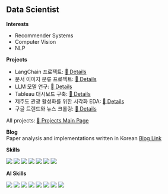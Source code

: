 <!--
주석
**kthnineone/kthnineone** is a ✨ _special_ ✨ repository because its `README.md` (this file) appears on your GitHub profile.
References:
https://velog.io/@oka1313/Github-%EA%B9%83%ED%97%88%EB%B8%8C-%ED%94%84%EB%A1%9C%ED%95%84-%EA%BE%B8%EB%AF%B8%EA%B8%B0
https://github.com/rzashakeri/beautify-github-profile?tab=readme-ov-file
https://zzetao.github.io/awesome-github-profile/
https://github.com/Envoy-VC/awesome-badges
https://github.com/Ileriayo/markdown-badges
https://github.com/MikeCodesDotNET/ColoredBadges
-->
## Data Scientist  

**Interests**  
+ Recommender Systems  
+ Computer Vision  
+ NLP  

**Projects**  
+ LangChain 프로젝트: [🔗 Details](https://github.com/kthnineone/llm-practice)
+ 문서 이미지 분류 프로젝트: [🔗 Details](https://github.com/kthnineone/kthnineone/blob/main/project/cv_document_classify.md)
+ LLM 모델 연구: [🔗 Details](https://github.com/kthnineone/kthnineone/blob/main/mementoai_project/llm_research.md)
+ Tableau 대시보드 구축: [🔗 Details](https://github.com/kthnineone/kthnineone/blob/main/mementoai_project/tableau_draft.md)
+ 제주도 관광 활성화를 위한 시각화 EDA: [🔗 Details](https://github.com/kthnineone/kthnineone/blob/main/project/jeju_eda.md)
+ 구글 트렌드와 뉴스 크롤링: [🔗 Details](https://github.com/kthnineone/kthnineone/blob/main/project/google_trend_news_crawl.md)

All projects: [🔗 Projects Main Page](https://github.com/kthnineone/kthnineone/blob/main/project_main.md)

**Blog**  
Paper analysis and implementations written in Korean [Blog Link](https://arsetstudium.tistory.com/)

**Skills**  

<img src="https://img.shields.io/badge/R-276DC3?style=for-the-badge&logo=r&logoColor=white"> <!--R-->
<img src="https://img.shields.io/badge/Python-3776AB?style=for-the-badge&logo=python&logoColor=white"> <!--Python-->
<img src="https://img.shields.io/badge/SQLite-07405E?style=for-the-badge&logo=sqlite&logoColor=white"> <!--SQLite-->
<img src="https://img.shields.io/badge/-selenium-%43B02A?style=for-the-badge&logo=selenium&logoColor=white"> <!--Selenium-->
<img src="https://img.shields.io/badge/WSL-0a97f5?style=for-the-badge&logo=linux&logoColor=white"> <!--WSL-->
<img src="https://img.shields.io/badge/Visual_Studio_Code-0078D4?style=for-the-badge&logo=visual%20studio%20code&logoColor=white"> <!--VS Code-->
<img src="https://img.shields.io/badge/RStudio-75AADB?style=for-the-badge&logo=RStudio&logoColor=white"> <!--R Studio-->


**AI Skills**  

<img src="https://img.shields.io/badge/numpy-%23013243.svg?style=for-the-badge&logo=numpy&logoColor=white"> <!--Numpy-->
<img src="https://img.shields.io/badge/pandas-%23150458.svg?style=for-the-badge&logo=pandas&logoColor=white"> <!--Pandas-->
<img src="https://img.shields.io/badge/SciPy-%230C55A5.svg?style=for-the-badge&logo=scipy&logoColor=%white"> <!--Scipy-->
<img src="https://img.shields.io/badge/scikit--learn-%23F7931E.svg?style=for-the-badge&logo=scikit-learn&logoColor=white"> <!--Scikit-Learn-->
<img src="https://img.shields.io/badge/PyTorch-%23EE4C2C.svg?style=for-the-badge&logo=PyTorch&logoColor=white"> <!--PyTorch-->
<img src="https://img.shields.io/badge/Weights_&_Biases-FFBE00?style=for-the-badge&logo=WeightsAndBiases&logoColor=white"> <!--WanDB--> 
<img src="https://img.shields.io/badge/-HuggingFace-FDEE21?style=for-the-badge&logo=HuggingFace&logoColor=black"> <!--Hugging Face--> 
<img src="https://img.shields.io/badge/langchain-1C3C3C?style=for-the-badge&logo=langchain&logoColor=white"> <!--LangChain--> 
